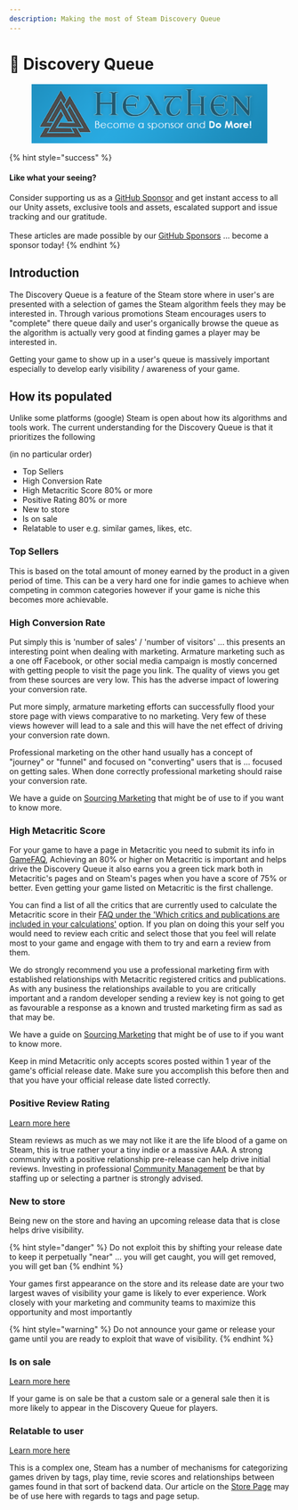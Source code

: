 ```yaml
---
description: Making the most of Steam Discovery Queue
---
```


# 🔎 Discovery Queue

<figure><img src="../../../.gitbook/assets/512x128 Sponsor Banner.png" alt="Become a sponsor and Do More"><figcaption></figcaption></figure>

{% hint style="success" %}
#### Like what your seeing?

Consider supporting us as a [GitHub Sponsor](../../become-a-sponsor.md) and get instant access to all our Unity assets, exclusive tools and assets, escalated support and issue tracking and our gratitude.\
\
These articles are made possible by our [GitHub Sponsors](https://github.com/sponsors/heathen-engineering) ... become a sponsor today!
{% endhint %}

## Introduction

The Discovery Queue is a feature of the Steam store where in user's are presented with a selection of games the Steam algorithm feels they may be interested in. Through various promotions Steam encourages users to "complete" there queue daily and user's organically browse the queue as the algorithm is actually very good at finding games a player may be interested in.

Getting your game to show up in a user's queue is massively important especially to develop early visibility / awareness of your game.

## How its populated

Unlike some platforms (google) Steam is open about how its algorithms and tools work. The current understanding for the Discovery Queue is that it prioritizes the following&#x20;

(in no particular order)

* Top Sellers
* High Conversion Rate
* High Metacritic Score 80% or more
* Positive Rating 80% or more
* New to store
* Is on sale
* Relatable to user e.g. similar games, likes, etc.

### Top Sellers

This is based on the total amount of money earned by the product in a given period of time. This can be a very hard one for indie games to achieve when competing in common categories however if your game is niche this becomes more achievable.

### High Conversion Rate

Put simply this is 'number of sales' / 'number of visitors' ... this presents an interesting point when dealing with marketing. Armature marketing such as a one off Facebook, or other social media campaign is mostly concerned with getting people to visit the page you link. The quality of views you get from these sources are very low. This has the adverse impact of lowering your conversion rate.

Put more simply, armature marketing efforts can successfully flood your store page with views comparative to no marketing. Very few of these views however will lead to a sale and this will have the net effect of driving your conversion rate down.

Professional marketing on the other hand usually has a concept of "journey" or "funnel" and focused on "converting" users that is ... focused on getting sales. When done correctly professional marketing should raise your conversion rate.&#x20;

We have a guide on [Sourcing Marketing](../sourcing/marketing.md) that might be of use to if you want to know more.

### High Metacritic Score

For your game to have a page in Metacritic you need to submit its info in [GameFAQ](https://www.gamefaqs.com/contribute/submit\_data), Achieving an 80% or higher on Metacritic is important and helps drive the Discovery Queue it also earns you a green tick mark both in Metacritic's pages and on Steam's pages when you have a score of 75% or better. Even getting your game listed on Metacritic is the first challenge.

You can find a list of all the critics that are currently used to calculate the Metacritic score in their [FAQ under the 'Which critics and publications are included in your calculations'](https://www.metacritic.com/faq#item20) option. If you plan on doing this your self you would need to review each critic and select those that you feel will relate most to your game and engage with them to try and earn a review from them.

We do strongly recommend you use a professional marketing firm with established relationships with Metacritic registered critics and publications. As with any business the relationships available to you are critically important and a random developer sending a review key is not going to get as favourable a response as a known and trusted marketing firm as sad as that may be.

We have a guide on [Sourcing Marketing](../sourcing/marketing.md) that might be of use to if you want to know more.

Keep in mind Metacritic only accepts scores posted within 1 year of the game's official release date. Make sure you accomplish this before then and that you have your official release date listed correctly.&#x20;

### Positive Review Rating

[Learn more here](reviews.md)

Steam reviews as much as we may not like it are the life blood of a game on Steam, this is true rather your a tiny indie or a massive AAA. A strong community with a positive relationship pre-release can help drive initial reviews. Investing in professional [Community Management](../community/) be that by staffing up or selecting a partner is strongly advised.

### New to store

Being new on the store and having an upcoming release data that is close helps drive visibility.&#x20;

{% hint style="danger" %}
Do not exploit this by shifting your release date to keep it perpetually "near" ... you will get caught, you will get removed, you will get ban
{% endhint %}

Your games first appearance on the store and its release date are your two largest waves of visibility your game is likely to ever experience. Work closely with your marketing and community teams to maximize this opportunity and most importantly&#x20;

{% hint style="warning" %}
Do not announce your game or release your game until you are ready to exploit that wave of visibility.
{% endhint %}

### Is on sale

[Learn more here](sales.md)

If your game is on sale be that a custom sale or a general sale then it is more likely to appear in the Discovery Queue for players.&#x20;

### Relatable to user

[Learn more here](../marketing/steam-store-page.md)

This is a complex one, Steam has a number of mechanisms for categorizing games driven by tags, play time, revie scores and relationships between games found in that sort of backend data. Our article on the [Store Page](../marketing/steam-store-page.md) may be of use here with regards to tags and page setup.
